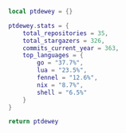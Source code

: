 <!--CONTENT_START-->
```lua
local ptdewey = {}

ptdewey.stats = {
    total_repositories = 35,
    total_stargazers = 326,
    commits_current_year = 363,
    top_languages = {
        go = "37.7%",
        lua = "23.5%",
        fennel = "12.6%",
        nix = "8.7%",
        shell = "6.5%"
    }
}

return ptdewey
```
<!--CONTENT_END-->
